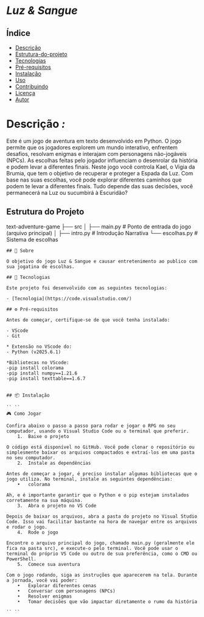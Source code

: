 #     *Luz & Sangue*

## Índice 

- [Descrição](#descrição)
- [Estrutura-do-projeto](#estrutura-do-projeto)
- [Tecnologias](#tecnologias)
- [Pré-requisitos](#pré-requisitos)
- [Instalação](#instalação)
- [Uso](#uso)
- [Contribuindo](#contribuindo)
- [Licença](#licença)
- [Autor](#autor)

# Descrição *:*

Este é um jogo de aventura em texto desenvolvido em Python. O jogo permite que os jogadores explorem um mundo interativo, enfrentem desafios, resolvam enigmas e interajam com personagens não-jogáveis (NPCs). As escolhas feitas pelo jogador influenciam o desenrolar da história e podem levar a diferentes finais. Neste jogo você controla Kael, o Vigia da Brumia, que tem o objetivo de recuperar e proteger a Espada da Luz. Com base nas suas escolhas, você pode explorar diferentes caminhos que podem te levar a diferentes finais. Tudo depende das suas decisões, você permanecerá na Luz ou sucumbirá à Escuridão?

## Estrutura do Projeto

text-adventure-game
├── src
│   ├── main.py        # Ponto de entrada do jogo (arquivo principal)
│   ├── intro.py       # Introdução Narrativa
└── escolhas.py    # Sistema de escolhas
```
## 📌 Sobre

O objetivo do jogo Luz & Sangue e causar entretenimento ao publico com sua jogatina de escolhas.

## 🚀 Tecnologias

Este projeto foi desenvolvido com as seguintes tecnologias:

- [Tecnologia](https://code.visualstudio.com/)

## ⚙️ Pré-requisitos

Antes de começar, certifique-se de que você tenha instalado:

- VScode
- Git

* Extensão no VScode do:
- Python (v2025.6.1)

*Bibliotecas no VScode:
-pip install colorama
-pip install numpy==1.21.6
-pip install texttable==1.6.7


## 📦 Instalação

`` ``
🎮 Como Jogar

Confira abaixo o passo a passo para rodar e jogar o RPG no seu computador, usando o Visual Studio Code ou o terminal que preferir.
	1.	Baixe o projeto

O código está disponível no GitHub. Você pode clonar o repositório ou simplesmente baixar os arquivos compactados e extraí-los em uma pasta no seu computador.
	2.	Instale as dependências

Antes de começar a jogar, é preciso instalar algumas bibliotecas que o jogo utiliza. No terminal, instale as seguintes dependências:
	•	colorama

Ah, e é importante garantir que o Python e o pip estejam instalados corretamente na sua máquina.
	3.	Abra o projeto no VS Code

Depois de baixar os arquivos, abra a pasta do projeto no Visual Studio Code. Isso vai facilitar bastante na hora de navegar entre os arquivos e rodar o jogo.
	4.	Rode o jogo

Encontre o arquivo principal do jogo, chamado main.py (geralmente ele fica na pasta src), e execute-o pelo terminal. Você pode usar o terminal do próprio VS Code ou outro de sua preferência, como o CMD ou PowerShell.
	5.	Comece sua aventura

Com o jogo rodando, siga as instruções que aparecerem na tela. Durante a jornada, você vai poder:
	•	Explorar diferentes cenas
	•	Conversar com personagens (NPCs)
	•	Resolver enigmas
	•	Tomar decisões que vão impactar diretamente o rumo da história

`` ``
